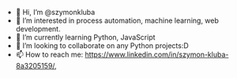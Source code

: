- 👋 Hi, I’m @szymonkluba
- 👀 I’m interested in process automation, machine learning, web development.
- 🌱 I’m currently learning Python, JavaScript
- 💞️ I’m looking to collaborate on any Python projects:D
- 📫 How to reach me: https://www.linkedin.com/in/szymon-kluba-8a3205159/, 

<!---
szymonkluba/szymonkluba is a ✨ special ✨ repository because its `README.md` (this file) appears on your GitHub profile.
You can click the Preview link to take a look at your changes.
--->
